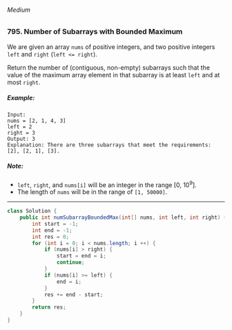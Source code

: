 ###### Medium

### 795. Number of Subarrays with Bounded Maximum

We are given an array `nums` of positive integers, and two positive integers `left` and `right` (`left <= right`).

Return the number of (contiguous, non-empty) subarrays such that the value of the maximum array element in that subarray is at least `left` and at most `right`.

##### Example:
```
Input: 
nums = [2, 1, 4, 3]
left = 2
right = 3
Output: 3
Explanation: There are three subarrays that meet the requirements: [2], [2, 1], [3].
```
##### Note:

- `left`, `right`, and `nums[i]` will be an integer in the range [0, 10<sup>9</sup>].
- The length of `nums` will be in the range of `[1, 50000]`.

***

```java
class Solution {
    public int numSubarrayBoundedMax(int[] nums, int left, int right) {
        int start = -1;
        int end = -1;
        int res = 0;
        for (int i = 0; i < nums.length; i ++) {
            if (nums[i] > right) {
                start = end = i;
                continue;
            }
            if (nums[i] >= left) {
                end = i;
            }
            res += end - start;
        }
        return res;
    }
}
```
